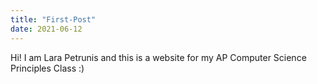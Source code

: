 ```yaml
---
title: "First-Post"
date: 2021-06-12
---
```

Hi! I am Lara Petrunis and this is a website for my AP Computer Science Principles Class :)
